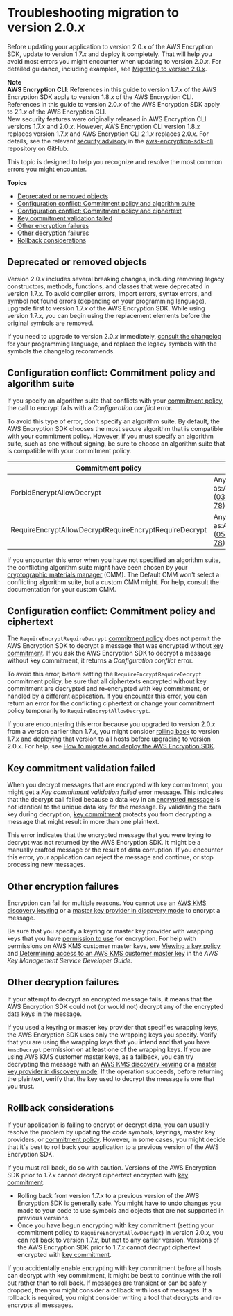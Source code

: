 # Troubleshooting migration to version 2\.0\.*x*<a name="troubleshooting-migration"></a>

Before updating your application to version 2\.0\.*x* of the AWS Encryption SDK, update to version 1\.7\.*x* and deploy it completely\. That will help you avoid most errors you might encounter when updating to version 2\.0\.*x*\. For detailed guidance, including examples, see [Migrating to version 2\.0\.*x*](migration.md)\.

**Note**  
**AWS Encryption CLI**: References in this guide to version 1\.7\.*x* of the AWS Encryption SDK apply to version 1\.8\.*x* of the AWS Encryption CLI\. References in this guide to version 2\.0\.*x* of the AWS Encryption SDK apply to 2\.1\.*x* of the AWS Encryption CLI\.  
New security features were originally released in AWS Encryption CLI versions 1\.7\.*x* and 2\.0\.*x*\. However, AWS Encryption CLI version 1\.8\.*x* replaces version 1\.7\.*x* and AWS Encryption CLI 2\.1\.*x* replaces 2\.0\.*x*\. For details, see the relevant [security advisory](https://github.com/aws/aws-encryption-sdk-cli/security/advisories/GHSA-2xwp-m7mq-7q3r) in the [aws\-encryption\-sdk\-cli](https://github.com/aws/aws-encryption-sdk-cli/) repository on GitHub\.

This topic is designed to help you recognize and resolve the most common errors you might encounter\.

**Topics**
+ [Deprecated or removed objects](#deprecated-removed)
+ [Configuration conflict: Commitment policy and algorithm suite](#configuration-conflict_1)
+ [Configuration conflict: Commitment policy and ciphertext](#configuration-conflict_2)
+ [Key commitment validation failed](#commitment-failed)
+ [Other encryption failures](#encrypt-failed)
+ [Other decryption failures](#decrypt-failed)
+ [Rollback considerations](#migration-rollback)

## Deprecated or removed objects<a name="deprecated-removed"></a>

Version 2\.0\.*x* includes several breaking changes, including removing legacy constructors, methods, functions, and classes that were deprecated in version 1\.7\.*x*\. To avoid compiler errors, import errors, syntax errors, and symbol not found errors \(depending on your programming language\), upgrade first to version 1\.7\.*x* of the AWS Encryption SDK\. While using version 1\.7\.*x*, you can begin using the replacement elements before the original symbols are removed\.

If you need to upgrade to version 2\.0\.*x* immediately, [consult the changelog](about-versions.md) for your programming language, and replace the legacy symbols with the symbols the changelog recommends\.

## Configuration conflict: Commitment policy and algorithm suite<a name="configuration-conflict_1"></a>

If you specify an algorithm suite that conflicts with your [commitment policy](concepts.md#commitment-policy), the call to encrypt fails with a *Configuration conflict* error\.

To avoid this type of error, don't specify an algorithm suite\. By default, the AWS Encryption SDK chooses the most secure algorithm that is compatible with your commitment policy\. However, if you must specify an algorithm suite, such as one without signing, be sure to choose an algorithm suite that is compatible with your commitment policy\.


| Commitment policy | Compatible algorithm suites | 
| --- | --- | 
| ForbidEncryptAllowDecrypt | Any algorithm suite *without* key commitment, such as:AES\_256\_GCM\_IV12\_TAG16\_HKDF\_SHA384\_ECDSA\_P384 \([03 78](algorithms-reference.md)\) \(with signing\) `AES_256_GCM_IV12_TAG16_HKDF_SHA256` \([01 78](algorithms-reference.md)\) \(without signing\) | 
| RequireEncryptAllowDecryptRequireEncryptRequireDecrypt | Any algorithm suite *with* key commitment, such as:AES\_256\_GCM\_HKDF\_SHA512\_COMMIT\_KEY\_ECDSA\_P384 \([05 78](algorithms-reference.md)\) \(with signing\) `AES_256_GCM_HKDF_SHA512_COMMIT_KEY` \([04 78](algorithms-reference.md)\) \(without signing\) | 

If you encounter this error when you have not specified an algorithm suite, the conflicting algorithm suite might have been chosen by your [cryptographic materials manager](concepts.md#crypt-materials-manager) \(CMM\)\. The Default CMM won't select a conflicting algorithm suite, but a custom CMM might\. For help, consult the documentation for your custom CMM\.

## Configuration conflict: Commitment policy and ciphertext<a name="configuration-conflict_2"></a>

The `RequireEncryptRequireDecrypt` [commitment policy](concepts.md#commitment-policy) does not permit the AWS Encryption SDK to decrypt a message that was encrypted without [key commitment](concepts.md#key-commitment)\. If you ask the AWS Encryption SDK to decrypt a message without key commitment, it returns a *Configuration conflict* error\.

To avoid this error, before setting the `RequireEncryptRequireDecrypt` commitment policy, be sure that all ciphertexts encrypted without key commitment are decrypted and re\-encrypted with key commitment, or handled by a different application\. If you encounter this error, you can return an error for the conflicting ciphertext or change your commitment policy temporarily to `RequireEncryptAllowDecrypt`\.

If you are encountering this error because you upgraded to version 2\.0\.*x* from a version earlier than 1\.7\.*x*, you might consider [rolling back](#migration-rollback) to version 1\.7\.*x* and deploying that version to all hosts before upgrading to version 2\.0\.*x*\. For help, see [How to migrate and deploy the AWS Encryption SDK](migration-guide.md)\.

## Key commitment validation failed<a name="commitment-failed"></a>

When you decrypt messages that are encrypted with key commitment, you might get a *Key commitment validation failed* error message\. This indicates that the decrypt call failed because a data key in an [encrypted message](concepts.md#DEK) is not identical to the unique data key for the message\. By validating the data key during decryption, [key commitment](concepts.md#key-commitment) protects you from decrypting a message that might result in more than one plaintext\. 

This error indicates that the encrypted message that you were trying to decrypt was not returned by the AWS Encryption SDK\. It might be a manually crafted message or the result of data corruption\. If you encounter this error, your application can reject the message and continue, or stop processing new messages\.

## Other encryption failures<a name="encrypt-failed"></a>

Encryption can fail for multiple reasons\. You cannot use an [AWS KMS discovery keyring](choose-keyring.md#kms-keyring-discovery) or a [master key provider in discovery mode](migrate-mkps-v2.md) to encrypt a message\. 

Be sure that you specify a keyring or master key provider with wrapping keys that you have [permission to use](choose-keyring.md#kms-keyring-permissions) for encryption\. For help with permissions on AWS KMS customer master keys, see [Viewing a key policy](https://docs.aws.amazon.com/kms/latest/developerguide/key-policy-viewing.html) and [Determining access to an AWS KMS customer master key](https://docs.aws.amazon.com/kms/latest/developerguide/determining-access.html) in the *AWS Key Management Service Developer Guide*\.

## Other decryption failures<a name="decrypt-failed"></a>

If your attempt to decrypt an encrypted message fails, it means that the AWS Encryption SDK could not \(or would not\) decrypt any of the encrypted data keys in the message\. 

If you used a keyring or master key provider that specifies wrapping keys, the AWS Encryption SDK uses only the wrapping keys you specify\. Verify that you are using the wrapping keys that you intend and that you have `kms:Decrypt` permission on at least one of the wrapping keys\. If you are using AWS KMS customer master keys, as a fallback, you can try decrypting the message with an [AWS KMS discovery keyring](choose-keyring.md#kms-keyring-discovery) or a [master key provider in discovery mode](migrate-mkps-v2.md)\. If the operation succeeds, before returning the plaintext, verify that the key used to decrypt the message is one that you trust\. 

## Rollback considerations<a name="migration-rollback"></a>

If your application is failing to encrypt or decrypt data, you can usually resolve the problem by updating the code symbols, keyrings, master key providers, or [commitment policy](concepts.md#commitment-policy)\. However, in some cases, you might decide that it's best to roll back your application to a previous version of the AWS Encryption SDK\.

If you must roll back, do so with caution\. Versions of the AWS Encryption SDK prior to 1\.7\.*x* cannot decrypt ciphertext encrypted with [key commitment](concepts.md#key-commitment)\.
+ Rolling back from version 1\.7\.*x* to a previous version of the AWS Encryption SDK is generally safe\. You might have to undo changes you made to your code to use symbols and objects that are not supported in previous versions\. 
+ Once you have begun encrypting with key commitment \(setting your commitment policy to `RequireEncryptAllowDecrypt`\) in version 2\.0\.*x*, you can roll back to version 1\.7\.*x*, but not to any earlier version\. Versions of the AWS Encryption SDK prior to 1\.7\.*x* cannot decrypt ciphertext encrypted with [key commitment](concepts.md#key-commitment)\.

If you accidentally enable encrypting with key commitment before all hosts can decrypt with key commitment, it might be best to continue with the roll out rather than to roll back\. If messages are transient or can be safely dropped, then you might consider a rollback with loss of messages\. If a rollback is required, you might consider writing a tool that decrypts and re\-encrypts all messages\.